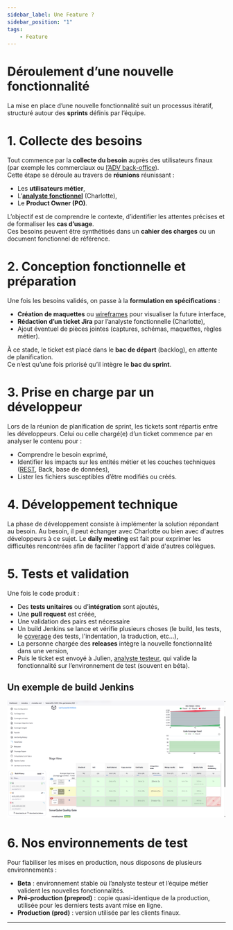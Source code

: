 ```yaml
---
sidebar_label: Une Feature ?
sidebar_position: "1"
tags: 
    - Feature
---
```


# Déroulement d’une nouvelle fonctionnalité

La mise en place d’une nouvelle fonctionnalité suit un processus itératif, structuré autour des **sprints** définis par l’équipe.

# 1. **Collecte des besoins**
   Tout commence par la **collecte du besoin** auprès des utilisateurs finaux (par exemple les commerciaux ou [l’ADV back-office](../../glossaire/Vocab_metier.md#adv-back-office)).  
Cette étape se déroule au travers de **réunions** réunissant :

   - Les **utilisateurs métier**,
   - L’**[analyste fonctionnel](../../glossaire/Vocab_metier.md#analyste-fonctionnel)** (Charlotte),
   - Le **Product Owner (PO)**.

   L’objectif est de comprendre le contexte, d’identifier les attentes précises et de formaliser les **cas d’usage**.  
   Ces besoins peuvent être synthétisés dans un **cahier des charges** ou un document fonctionnel de référence.

# 2. **Conception fonctionnelle et préparation**  
   Une fois les besoins validés, on passe à la **formulation en spécifications** :

   - **Création de maquettes** ou [wireframes](../../glossaire/Vocab.md#wireframe) pour visualiser la future interface,
   - **Rédaction d’un ticket Jira** par l’analyste fonctionnelle (Charlotte),
   - Ajout éventuel de pièces jointes (captures, schémas, maquettes, règles métier).   

   À ce stade, le ticket est placé dans le **bac de départ** (backlog), en attente de planification.  
   Ce n’est qu’une fois priorisé qu’il intègre le **bac du sprint**.

# 3. **Prise en charge par un développeur**  
   Lors de la réunion de planification de sprint, les tickets sont répartis entre les développeurs. Celui ou celle chargé(e) d’un ticket commence par en analyser le contenu pour :

   * Comprendre le besoin exprimé,  
   * Identifier les impacts sur les entités métier et les couches techniques ([REST](../../glossaire/Vocab.md#rest), Back, base de données),  
   * Lister les fichiers susceptibles d’être modifiés ou créés.

# 4. **Développement technique**  
   La phase de développement consiste à implémenter la solution répondant au besoin. Au besoin, il peut échanger avec Charlotte ou bien avec d'autres développeurs à ce sujet. Le **daily meeting** est fait pour exprimer les difficultés rencontrées afin de faciliter l'apport d'aide d'autres collègues.

# 5. **Tests et validation**  
   Une fois le code produit :

   * Des **tests unitaires** ou d’**intégration** sont ajoutés,  
   * Une **pull request** est créée,  
   * Une validation des pairs est nécessaire  
   * Un build Jenkins se lance et vérifie plusieurs choses (le build, les tests, le [coverage](../../glossaire/Vocab.md#coverage) des tests, l'indentation, la traduction, etc...),  
   * La personne chargée des **releases** intègre la nouvelle fonctionnalité dans une version,
   * Puis le ticket est envoyé à Julien, [analyste testeur](../../glossaire/Vocab_metier.md#analyste-testeur), qui valide la fonctionnalité sur l’environnement de test (souvent en béta).

## Un exemple de build Jenkins

![Build Jenkins](./../../../static/img/feature/build_jenkins.png)

# 6. Nos environnements de test

Pour fiabiliser les mises en production, nous disposons de plusieurs environnements :

- **Beta** : environnement stable où l’analyste testeur et l’équipe métier valident les nouvelles fonctionnalités.
- **Pré-production (preprod)** : copie quasi-identique de la production, utilisée pour les derniers tests avant mise en ligne.
- **Production (prod)** : version utilisée par les clients finaux.

---
